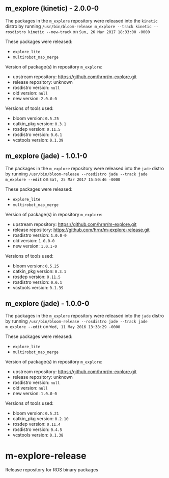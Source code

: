 ## m_explore (kinetic) - 2.0.0-0

The packages in the `m_explore` repository were released into the `kinetic` distro by running `/usr/bin/bloom-release m_explore --track kinetic --rosdistro kinetic --new-track` on `Sun, 26 Mar 2017 18:33:00 -0000`

These packages were released:
- `explore_lite`
- `multirobot_map_merge`

Version of package(s) in repository `m_explore`:

- upstream repository: https://github.com/hrnr/m-explore.git
- release repository: unknown
- rosdistro version: `null`
- old version: `null`
- new version: `2.0.0-0`

Versions of tools used:

- bloom version: `0.5.25`
- catkin_pkg version: `0.3.1`
- rosdep version: `0.11.5`
- rosdistro version: `0.6.1`
- vcstools version: `0.1.39`


## m_explore (jade) - 1.0.1-0

The packages in the `m_explore` repository were released into the `jade` distro by running `/usr/bin/bloom-release --rosdistro jade --track jade m_explore --edit` on `Sat, 25 Mar 2017 15:50:46 -0000`

These packages were released:
- `explore_lite`
- `multirobot_map_merge`

Version of package(s) in repository `m_explore`:

- upstream repository: https://github.com/hrnr/m-explore.git
- release repository: https://github.com/hrnr/m-explore-release.git
- rosdistro version: `1.0.0-0`
- old version: `1.0.0-0`
- new version: `1.0.1-0`

Versions of tools used:

- bloom version: `0.5.25`
- catkin_pkg version: `0.3.1`
- rosdep version: `0.11.5`
- rosdistro version: `0.6.1`
- vcstools version: `0.1.39`


## m_explore (jade) - 1.0.0-0

The packages in the `m_explore` repository were released into the `jade` distro by running `/usr/bin/bloom-release --rosdistro jade --track jade m_explore --edit` on `Wed, 11 May 2016 13:38:29 -0000`

These packages were released:
- `explore_lite`
- `multirobot_map_merge`

Version of package(s) in repository `m_explore`:

- upstream repository: https://github.com/hrnr/m-explore.git
- release repository: unknown
- rosdistro version: `null`
- old version: `null`
- new version: `1.0.0-0`

Versions of tools used:

- bloom version: `0.5.21`
- catkin_pkg version: `0.2.10`
- rosdep version: `0.11.4`
- rosdistro version: `0.4.5`
- vcstools version: `0.1.38`


# m-explore-release
Release repository for ROS binary packages

